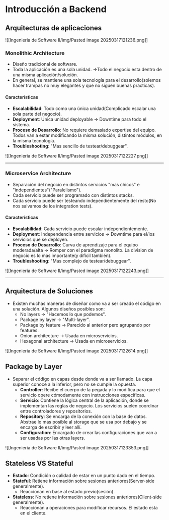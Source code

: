 # Introducción a Backend

## Arquitecturas de aplicaciones

![[Ingenieria de Software II/img/Pasted image 20250317121236.png]]

### Monolithic Architecture
- Diseño tradicional de software.
- Toda la aplicación es una sola unidad. ->Todo el negocio esta dentro de una misma aplicación/solución.
- En general, se mantiene una sola tecnología para el desarrollo(solemos hacer trampas no muy elegantes y que no siguen buenas practicas).

#### Características
- **Escalabilidad**: Todo como una única unidad(Complicado escalar una sola parte del negocio).
- **Deployment**: Única unidad deployable -> Downtime para todo el sistema.
- **Proceso de Desarrollo**: No requiere demasiado expertise del equipo. Todos van a estar modificando la misma solución, distintos módulos, en la misma tecnología.
- **Troubleshooting**: "Mas sencillo de testear/debuggear".

![[Ingenieria de Software II/img/Pasted image 20250317122227.png]]

---
### Microservice Architecture
- Separación del negocio en distintos servicios "mas chicos" e "independientes"("Paralelismo").
- Cada servicio puede ser programado con distintos stacks.
- Cada servicio puede ser testeando independientemente del resto(No nos salvamos de los integration tests).

#### Características
- **Escalabilidad**: Cada servicio puede escalar independientemente.
- **Deployment**: Independencia entre servicios -> Downtime para el/los servicios que se deployen.
- **Proceso de Desarrollo**: Curva de aprendizaje para el equipo moderada/alta -> Romper con el paradigma monolito. La division de negocio es lo mas importante(y difícil también).
- **Troubleshooting**: "Mas complejo de testear/debuggear".

![[Ingenieria de Software II/img/Pasted image 20250317122243.png]]


---

## Arquitectura de Soluciones
- Existen muchas maneras de diseñar como va a ser creado el código en una solución. Algunos diseños posibles son:
	- No layers -> "Hacemos lo que podemos".
	- Package by layer -> "Multi-layer".
	- Package by feature -> Parecido al anterior pero agrupando por features.
	- Onion architecture -> Usada en microservicios.
	- Hexagonal architecture -> Usada en microservicios.

![[Ingenieria de Software II/img/Pasted image 20250317122614.png]]

## Package by Layer
- Separar el código en capas desde donde va a ser llamado. La capa superior conoce a la inferior, pero no se cumple la opuesta.
	- **Controller**: Recibe el cuerpo de la pegada y lo modifica para que el servicio opere cómodamente con instrucciones especificas.
	- **Servicio**: Contiene la lógica central de la aplicación, donde se implementan las reglas de negocio. Los servicios suelen coordinar entre controladores y repositorios.
	- **Repository**: Se encarga de la conexión con la base de datos. Abstrae lo mas posible al storage que se usa por debajo y se encarga de escribir y leer allí.
	- **Configuration**: Encargado de crear las configuraciones que van a ser usadas por las otras layers.

![[Ingenieria de Software II/img/Pasted image 20250317123353.png]]


## Stateless VS Stateful
- **Estado**: Condición o calidad de estar en un punto dado en el tiempo.
- **Stateful**: Retiene información sobre sesiones anteriores(Server-side generalmente).
	- Reaccionan en base al estado previo(sesión).
- **Stateless**: No retiene información sobre sesiones anteriores(Client-side generalmente).
	- Reaccionan a operaciones para modificar recursos. El estado esta en el cliente. 